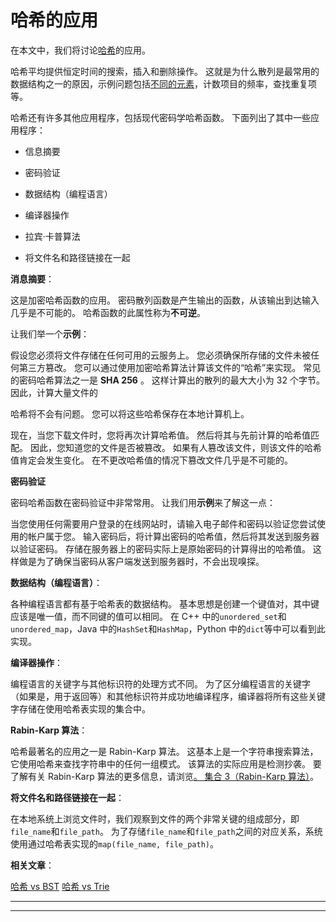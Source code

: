 # 哈希的应用

在本文中，我们将讨论[哈希](https://www.geeksforgeeks.org/hashing-set-1-introduction/)的应用。

哈希平均提供恒定时间的搜索，插入和删除操作。 这就是为什么散列是最常用的数据结构之一的原因，示例问题包括[不同的元素](https://www.geeksforgeeks.org/print-distinct-elements-given-integer-array/)，计数项目的频率，查找重复项等。

哈希还有许多其他应用程序，包括现代密码学哈希函数。 下面列出了其中一些应用程序：

*   信息摘要

*   密码验证

*   数据结构（编程语言）

*   编译器操作

*   拉宾·卡普算法

*   将文件名和路径链接在一起

**消息摘要**：

这是加密哈希函数的应用。 密码散列函数是产生输出的函数，从该输出到达输入几乎是不可能的。 哈希函数的此属性称为**不可逆**。

让我们举一个**示例**：

假设您必须将文件存储在任何可用的云服务上。 您必须确保所存储的文件未被任何第三方篡改。 您可以通过使用加密哈希算法计算该文件的“哈希”来实现。 常见的密码哈希算法之一是 **SHA 256** 。 这样计算出的散列的最大大小为 32 个字节。 因此，计算大量文件的

哈希将不会有问题。 您可以将这些哈希保存在本地计算机上。

现在，当您下载文件时，您将再次计算哈希值。 然后将其与先前计算的哈希值匹配。 因此，您知道您的文件是否被篡改。 如果有人篡改该文件，则该文件的哈希值肯定会发生变化。 在不更改哈希值的情况下篡改文件几乎是不可能的。

**密码验证**

密码哈希函数在密码验证中非常常用。 让我们用**示例**来了解这一点：

当您使用任何需要用户登录的在线网站时，请输入电子邮件和密码以验证您尝试使用的帐户属于您。 输入密码后，将计算出密码的哈希值，然后将其发送到服务器以验证密码。 存储在服务器上的密码实际上是原始密码的计算得出的哈希值。 这样做是为了确保当密码从客户端发送到服务器时，不会出现嗅探。

**数据结构（编程语言）**：

各种编程语言都有基于哈希表的数据结构。 基本思想是创建一个键值对，其中键应该是唯一值，而不同键的值可以相同。 在 C++ 中的`unordered_set`和`unordered_map`，Java 中的`HashSet`和`HashMap`，Python 中的`dict`等中可以看到此实现。

**编译器操作**：

编程语言的关键字与其他标识符的处理方式不同。 为了区分编程语言的关键字（如果是，用于返回等）和其他标识符并成功地编译程序，编译器将所有这些关键字存储在使用哈希表实现的集合中。

**Rabin-Karp 算法**：

哈希最著名的应用之一是 Rabin-Karp 算法。 这基本上是一个字符串搜索算法，它使用哈希来查找字符串中的任何一组模式。 该算法的实际应用是检测抄袭。 要了解有关 Rabin-Karp 算法的更多信息，请浏览[。 集合 3（Rabin-Karp 算法）](https://www.geeksforgeeks.org/searching-for-patterns-set-3-rabin-karp-algorithm/)。

**将文件名和路径链接在一起**：

在本地系统上浏览文件时，我们观察到文件的两个非常关键的组成部分，即`file_name`和`file_path`。 为了存储`file_name`和`file_path`之间的对应关系，系统使用通过哈希表实现的`map(file_name, file_path)`。

**相关文章**：

 [哈希 vs BST](https://www.geeksforgeeks.org/advantages-of-bst-over-hash-table/) [哈希 vs Trie](https://www.geeksforgeeks.org/advantages-trie-data-structure/)



* * *

* * *



